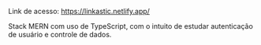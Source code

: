 Link de acesso:
https://linkastic.netlify.app/

Stack MERN com uso de TypeScript, com o intuito de estudar autenticação de usuário e controle de dados.
